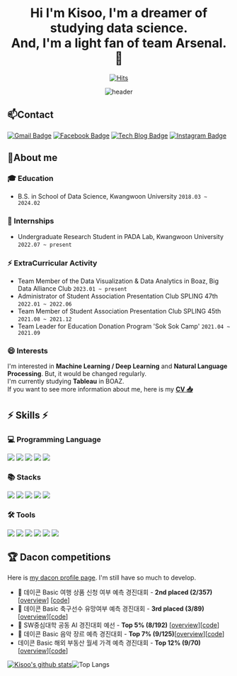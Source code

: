 <div align="center">

# Hi I'm Kisoo, I'm a dreamer of studying data science. <br>And, I'm a light fan of team Arsenal.👋
[![Hits](https://hits.seeyoufarm.com/api/count/incr/badge.svg?url=https%3A%2F%2Fgithub.com%2FKisooofficial)](https://hits.seeyoufarm.com)

![header](https://capsule-render.vercel.app/api?type=wave&color=00ff00&height=300&section=header&text=Kisooofficial&fontSize=80)

</div>


## 📫Contact
[![Gmail Badge](https://img.shields.io/badge/-Gmail-c14438?style=flat-square&logo=Gmail&logoColor=white&link=mailto:kisooofficial2@gmail.com)](mailto:kisooofficial2@gmail.com) 
[![Facebook Badge](https://img.shields.io/badge/-Facebook-1877f2?style=flat-square&logo=facebook&logoColor=white&link=https://www.facebook.com/profile.php?id=100025947379584)](https://www.facebook.com/profile.php?id=100025947379584) 
[![Tech Blog Badge](http://img.shields.io/badge/-Tech%20blog-black?style=flat-square&logo=github&link=https://blog.naver.com/kisooofficial)](https://blog.naver.com/kisooofficial)
[![Instagram Badge](https://img.shields.io/badge/-Instagram-5851DB?style=flat-square&logo=instagram&logoColor=white&link=https://www.facebook.com/profile.php?id=100025947379584)](https://www.instagram.com/ki_soo_ya/) 

## 🔭About me

### :mortar_board: Education
- B.S. in School of Data Science, Kwangwoon University `2018.03 ~ 2024.02`

### 🔭 Internships
- Undergraduate Research Student in PADA Lab, Kwangwoon University `2022.07 ~ present`

### ⚡ ExtraCurricular Activity

- Team Member of the Data Visualization & Data Analytics in Boaz, Big Data Alliance Club ```2023.01 ~ present```
- Administrator of Student Association Presentation Club SPLING 47th ```2022.01 ~ 2022.06```
- Team Member of Student Association Presentation Club SPLING 45th ```2021.08 ~ 2021.12```
- Team Leader for Education Donation Program 'Sok Sok Camp' ```2021.04 ~ 2021.09```

### 😄 Interests
I'm interested in **Machine Learning / Deep Learning** and **Natural Language Processing**. But, it would be changed regularly. <br>
I'm currently studying **Tableau** in BOAZ.<br>
If you want to see more information about me, here is my [**CV 📥**](https://github.com/Kisooofficial/CV/blob/main/Update_20230125.pdf)

<div>

## ⚡ Skills ⚡

  ### 💻 Programming Language
  <img src="https://img.shields.io/badge/python-3776AB?style=flat-square&logo=python&logoColor=white">
  <img src="https://img.shields.io/badge/R-276DC3?style=flat-square&logo=R&logoColor=white">
  <img src="https://img.shields.io/badge/Java-276DC3?style=flat-square&logo=OpenJDK&logoColor=white">
  <img src="https://img.shields.io/badge/C-276DC3?style=flat-square&logo=C&logoColor=white">
  <img src="https://img.shields.io/badge/mysql-4479A1?style=flat-square&logo=mysql&logoColor=white"> <br/> 
 
  ### 📚 Stacks
  <img src="https://img.shields.io/badge/Pandas-150458?style=flat-square&logo=Pandas&logoColor=white">
  <img src="https://img.shields.io/badge/Numpy-150458?style=flat-square&logo=Numpy&logoColor=white">
  <img src="https://img.shields.io/badge/scikit-learn-F7931E?style=flat&logo=scikit-learn&logoColor=white"/>
  <img src="https://img.shields.io/badge/TensorFlow-FF6F00?style=flat&logo=TensorFlow&logoColor=white"/> 
  <img src="https://img.shields.io/badge/PyTorch-EE4C2C?style=flat-square&logo=PyTorch&logoColor=white"><br/>
     
  ### 🛠 Tools
  <img src="https://img.shields.io/badge/Visual Studio Code-007ACC?style=flat&logo=Visual Studio Code&logoColor=white"/>
  <img src="https://img.shields.io/badge/Google Colab-F9AB00?style=flat&logo=Google Colab&logoColor=white"/>
  <img src="https://img.shields.io/badge/Jupyter-F37626?style=flat&logo=Jupyter&logoColor=white"/>  
  <img src="https://img.shields.io/badge/Anaconda-44A833?style=flat&logo=Anaconda&logoColor=white"/> 
  <img src="https://img.shields.io/badge/Tableau-E97627?style=flat-square&logo=Tableau&logoColor=white"/>
  <img src="https://img.shields.io/badge/NodeXL-217346?style=flat-square&logo=Microsoft Excel&logoColor=white"/>


 </div>
 
## 🏆 Dacon competitions
Here is [my dacon profile page](https://dacon.io/myprofile/427011/home). I'm still have so much to develop.
- 🏅 데이콘 Basic 여행 상품 신청 여부 예측 경진대회 - **2nd placed (2/357)** [[overview](https://dacon.io/competitions/official/235959/overview/description)] [[code](https://dacon.io/codeshare/6479)]
- 🏅 데이콘 Basic 축구선수 유망여부 예측 경진대회 - **3rd placed (3/89)** [[overview](https://dacon.io/competitions/open/236031/overview/description)][[code](https://dacon.io/competitions/open/236031/codeshare/7115?page=1&dtype=recent)]
- 🥉 SW중심대학 공동 AI 경진대회 예선 - **Top 5% (8/192)** [[overview](https://dacon.io/competitions/official/235902/overview/description)][[code](https://dacon.io/competitions/official/235902/codeshare/6157?page=1&dtype=vote)]
- 🥉 데이콘 Basic 음악 장르 예측 경진대회 - **Top 7% (9/125)**[[overview](https://dacon.io/competitions/official/236056/overview/descriptionhttps://dacon.io/competitions/official/236056/overview/description)][[code](https://dacon.io/competitions/official/236056/codeshare/7526?page=1&dtype=recent)]
- 데이콘 Basic 해외 부동산 월세 가격 예측 경진대회 - **Top 12% (9/70)** [[overview](https://dacon.io/competitions/open/236044/overview/description)][[code](https://dacon.io/competitions/open/236044/codeshare/7348?page=1&dtype=recent)]


[![Kisoo's github stats](https://github-readme-stats.vercel.app/api?username=kisooofficial&show_icons=true&theme=tokyonight)](https://github.com/kisooofficial)![Top Langs](https://github-readme-stats.vercel.app/api/top-langs/?username=kisooofficial&layout=compact&theme=tokyonight)

  <!--
**Kisooofficial/Kisooofficial** is a ✨ _special_ ✨ repository because its `README.md` (this file) appears on your GitHub profile.


- 🔭 I’m currently working on ...
- 🌱 I’m currently learning ...
- 👯 I’m looking to collaborate on ...
- 🤔 I’m looking for help with ...
- 💬 Ask me about ...
- 📫 How to reach me: ...
- 😄 Pronouns: ...
- ⚡ Fun fact: ...
-->
